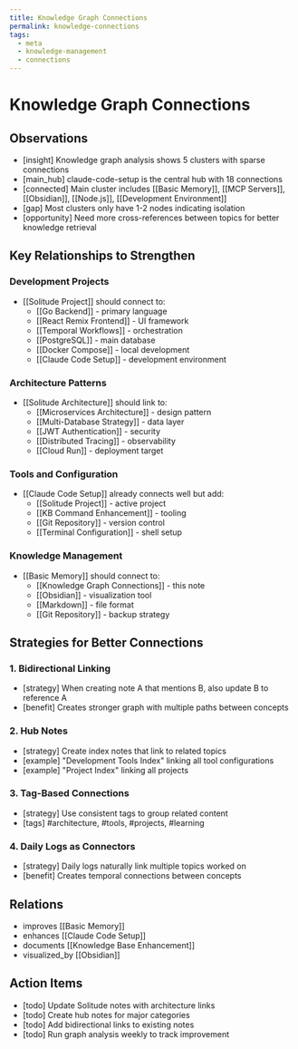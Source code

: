 ```yaml
---
title: Knowledge Graph Connections
permalink: knowledge-connections
tags:
  - meta
  - knowledge-management
  - connections
---
```


# Knowledge Graph Connections

## Observations

- [insight] Knowledge graph analysis shows 5 clusters with sparse connections
- [main_hub] claude-code-setup is the central hub with 18 connections
- [connected] Main cluster includes [[Basic Memory]], [[MCP Servers]], [[Obsidian]], [[Node.js]], [[Development Environment]]
- [gap] Most clusters only have 1-2 nodes indicating isolation
- [opportunity] Need more cross-references between topics for better knowledge retrieval

## Key Relationships to Strengthen

### Development Projects
- [[Solitude Project]] should connect to:
  - [[Go Backend]] - primary language
  - [[React Remix Frontend]] - UI framework
  - [[Temporal Workflows]] - orchestration
  - [[PostgreSQL]] - main database
  - [[Docker Compose]] - local development
  - [[Claude Code Setup]] - development environment

### Architecture Patterns
- [[Solitude Architecture]] should link to:
  - [[Microservices Architecture]] - design pattern
  - [[Multi-Database Strategy]] - data layer
  - [[JWT Authentication]] - security
  - [[Distributed Tracing]] - observability
  - [[Cloud Run]] - deployment target

### Tools and Configuration
- [[Claude Code Setup]] already connects well but add:
  - [[Solitude Project]] - active project
  - [[KB Command Enhancement]] - tooling
  - [[Git Repository]] - version control
  - [[Terminal Configuration]] - shell setup

### Knowledge Management
- [[Basic Memory]] should connect to:
  - [[Knowledge Graph Connections]] - this note
  - [[Obsidian]] - visualization tool
  - [[Markdown]] - file format
  - [[Git Repository]] - backup strategy

## Strategies for Better Connections

### 1. Bidirectional Linking
- [strategy] When creating note A that mentions B, also update B to reference A
- [benefit] Creates stronger graph with multiple paths between concepts

### 2. Hub Notes
- [strategy] Create index notes that link to related topics
- [example] "Development Tools Index" linking all tool configurations
- [example] "Project Index" linking all projects

### 3. Tag-Based Connections
- [strategy] Use consistent tags to group related content
- [tags] #architecture, #tools, #projects, #learning

### 4. Daily Logs as Connectors
- [strategy] Daily logs naturally link multiple topics worked on
- [benefit] Creates temporal connections between concepts

## Relations

- improves [[Basic Memory]]
- enhances [[Claude Code Setup]]
- documents [[Knowledge Base Enhancement]]
- visualized_by [[Obsidian]]

## Action Items

- [todo] Update Solitude notes with architecture links
- [todo] Create hub notes for major categories
- [todo] Add bidirectional links to existing notes
- [todo] Run graph analysis weekly to track improvement
